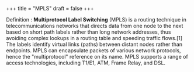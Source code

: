 +++
title = "MPLS"
draft = false
+++

Definition
: **Multiprotocol Label Switching** (MPLS) is a routing technique in telecommunications networks that directs data from one node to the next based on short path labels rather than long network addresses, thus avoiding complex lookups in a routing table and speeding traffic flows.[1] The labels identify virtual links (paths) between distant nodes rather than endpoints. MPLS can encapsulate packets of various network protocols, hence the "multiprotocol" reference on its name. MPLS supports a range of access technologies, including T1/E1, ATM, Frame Relay, and DSL.
